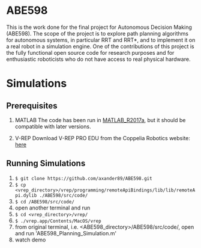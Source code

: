 # ABE598

This is the work done for the final project for Autonomous Decision Making (ABE598). The scope of the project is to explore path planning algorithms for autonomous systems, in particular RRT and RRT*, and to implement it on a real robot in a simulation engine. One of the contributions of this project is the fully functional open source code for research purposes and for enthusiastic roboticists who do not have access to real physical hardware.

# Simulations

## Prerequisites

1. MATLAB
The code has been run in [MATLAB_R2017a](https://www.mathworks.com/downloads/), but it should be compatible with later versions. 

2. V-REP
Download V-REP PRO EDU from the Coppelia Robotics website: [here](http://www.coppeliarobotics.com)


## Running Simulations

1. `$ git clone https://github.com/axander89/ABE598.git`
2. `$ cp <vrep_directory>/vrep/programming/remoteApiBindings/lib/lib/remoteApi.dylib ./ABE598/src/code/`
3. `$ cd /ABE598/src/code/`
3. open another terminal and run
4. `$ cd <vrep_directory>/vrep/`
5. `$ ./vrep.app/Contents/MacOS/vrep`
6. from original terminal, i.e. <ABE598_directory>/ABE598/src/code/, open and run 'ABE598_Planning_Simulation.m'
7. watch demo 

